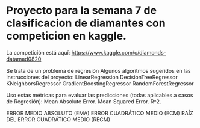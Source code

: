 # Proyecto para la semana 7 de clasificacion de diamantes con competicion en kaggle.


La competición está aquí:
	https://www.kaggle.com/c/diamonds-datamad0820

Se trata de un problema de regresión
Algunos algoritmos sugeridos en las instrucciones del proyecto:
	LinearRegression
	DecisionTreeRegressor
	KNeighborsRegressor
	GradientBoostingRegressor
	RandomForestRegressor

Uso estas métricas para evaluar las predicciones (todas aplicables a casos de Regresión):
Mean Absolute Error.
Mean Squared Error.
R^2.


ERROR MEDIO ABSOLUTO (EMA)
ERROR CUADRÁTICO MEDIO (ECM)
RAÍZ DEL ERROR CUADRÁTICO MEDIO (RECM)

